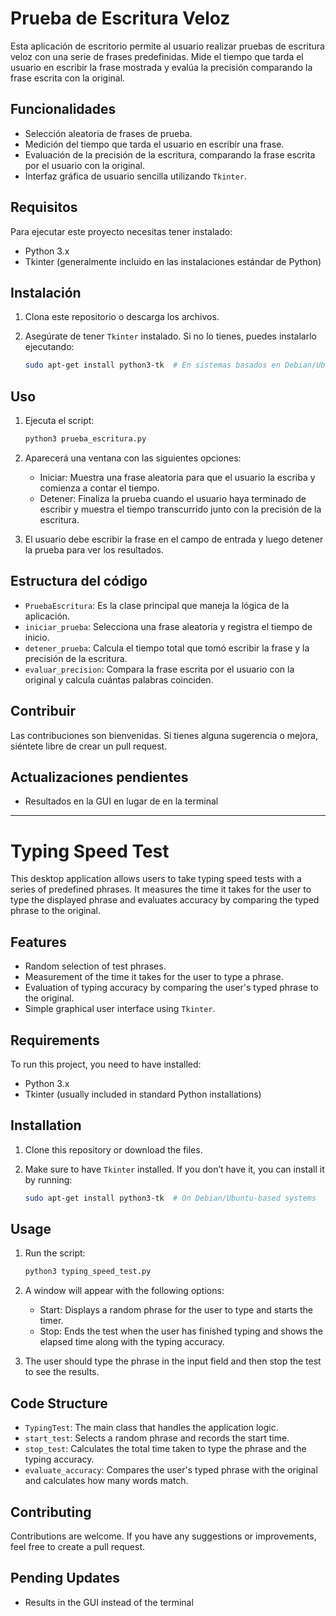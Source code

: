 # Prueba de Escritura Veloz

Esta aplicación de escritorio permite al usuario realizar pruebas de escritura veloz con una serie de frases predefinidas. Mide el tiempo que tarda el usuario en escribir la frase mostrada y evalúa la precisión comparando la frase escrita con la original.

## Funcionalidades

- Selección aleatoria de frases de prueba.
- Medición del tiempo que tarda el usuario en escribir una frase.
- Evaluación de la precisión de la escritura, comparando la frase escrita por el usuario con la original.
- Interfaz gráfica de usuario sencilla utilizando `Tkinter`.

## Requisitos

Para ejecutar este proyecto necesitas tener instalado:

- Python 3.x
- Tkinter (generalmente incluido en las instalaciones estándar de Python)

## Instalación

1. Clona este repositorio o descarga los archivos.
2. Asegúrate de tener `Tkinter` instalado. Si no lo tienes, puedes instalarlo ejecutando:

   ```bash
   sudo apt-get install python3-tk  # En sistemas basados en Debian/Ubuntu
   ```

## Uso

1. Ejecuta el script:
   ```bash
   python3 prueba_escritura.py
   ```

2. Aparecerá una ventana con las siguientes opciones:
   - Iniciar: Muestra una frase aleatoria para que el usuario la escriba y comienza a contar el tiempo.
   - Detener: Finaliza la prueba cuando el usuario haya terminado de escribir y muestra el tiempo transcurrido junto con la precisión de la escritura.
3. El usuario debe escribir la frase en el campo de entrada y luego detener la prueba para ver los resultados.

## Estructura del código

- `PruebaEscritura`: Es la clase principal que maneja la lógica de la aplicación.
- `iniciar_prueba`: Selecciona una frase aleatoria y registra el tiempo de inicio.
- `detener_prueba`: Calcula el tiempo total que tomó escribir la frase y la precisión de la escritura.
- `evaluar_precision`: Compara la frase escrita por el usuario con la original y calcula cuántas palabras coinciden.

## Contribuir

Las contribuciones son bienvenidas. Si tienes alguna sugerencia o mejora, siéntete libre de crear un pull request.

## Actualizaciones pendientes

- Resultados en la GUI en lugar de en la terminal

---

# Typing Speed Test

This desktop application allows users to take typing speed tests with a series of predefined phrases. It measures the time it takes for the user to type the displayed phrase and evaluates accuracy by comparing the typed phrase to the original.

## Features

- Random selection of test phrases.
- Measurement of the time it takes for the user to type a phrase.
- Evaluation of typing accuracy by comparing the user's typed phrase to the original.
- Simple graphical user interface using `Tkinter`.

## Requirements

To run this project, you need to have installed:

- Python 3.x
- Tkinter (usually included in standard Python installations)

## Installation

1. Clone this repository or download the files.
2. Make sure to have `Tkinter` installed. If you don’t have it, you can install it by running:

   ```bash
   sudo apt-get install python3-tk  # On Debian/Ubuntu-based systems
   ```

## Usage

1. Run the script:
   ```bash
   python3 typing_speed_test.py
   ```

2. A window will appear with the following options:
   - Start: Displays a random phrase for the user to type and starts the timer.
   - Stop: Ends the test when the user has finished typing and shows the elapsed time along with the typing accuracy.
3. The user should type the phrase in the input field and then stop the test to see the results.

## Code Structure

- `TypingTest`: The main class that handles the application logic.
- `start_test`: Selects a random phrase and records the start time.
- `stop_test`: Calculates the total time taken to type the phrase and the typing accuracy.
- `evaluate_accuracy`: Compares the user's typed phrase with the original and calculates how many words match.

## Contributing

Contributions are welcome. If you have any suggestions or improvements, feel free to create a pull request.

## Pending Updates

- Results in the GUI instead of the terminal

